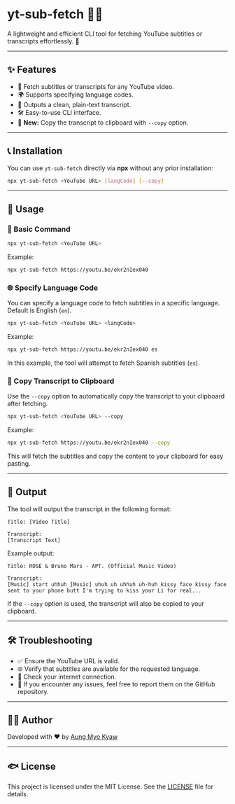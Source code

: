 # yt-sub-fetch 🎥💬

A lightweight and efficient CLI tool for fetching YouTube subtitles or transcripts effortlessly. 🚀

---

## ✨ Features

- 🎥 Fetch subtitles or transcripts for any YouTube video.
- 🌍 Supports specifying language codes.
- 📝 Outputs a clean, plain-text transcript.
- 🛠️ Easy-to-use CLI interface.
- 🔗 **New:** Copy the transcript to clipboard with `--copy` option.

---

## 📞 Installation

You can use `yt-sub-fetch` directly via **npx** without any prior installation:

```bash
npx yt-sub-fetch <YouTube URL> [langCode] [--copy]
```

---

## 🚀 Usage

### 🔹 Basic Command

```bash
npx yt-sub-fetch <YouTube URL>
```

Example:

```bash
npx yt-sub-fetch https://youtu.be/ekr2nIex040
```

### 🌐 Specify Language Code

You can specify a language code to fetch subtitles in a specific language. Default is English (`en`).

```bash
npx yt-sub-fetch <YouTube URL> <langCode>
```

Example:

```bash
npx yt-sub-fetch https://youtu.be/ekr2nIex040 es
```

In this example, the tool will attempt to fetch Spanish subtitles (`es`).

### 🔹 Copy Transcript to Clipboard

Use the `--copy` option to automatically copy the transcript to your clipboard after fetching.

```bash
npx yt-sub-fetch <YouTube URL> --copy
```

Example:

```bash
npx yt-sub-fetch https://youtu.be/ekr2nIex040 --copy
```

This will fetch the subtitles and copy the content to your clipboard for easy pasting.

---

## 👔 Output

The tool will output the transcript in the following format:

```
Title: [Video Title]

Transcript:
[Transcript Text]
```

Example output:

```
Title: ROSÉ & Bruno Mars - APT. (Official Music Video)

Transcript:
[Music] start uhhuh [Music] uhuh uh uhhuh uh-huh kissy face kissy face sent to your phone butt I'm trying to kiss your Li for real...
```

If the `--copy` option is used, the transcript will also be copied to your clipboard.

---

## 🛠️ Troubleshooting

- ✅ Ensure the YouTube URL is valid.
- 🌐 Verify that subtitles are available for the requested language.
- 📶 Check your internet connection.
- 🐛 If you encounter any issues, feel free to report them on the GitHub repository.

---

## 👨‍💻 Author

Developed with ❤️ by [Aung Myo Kyaw](https://github.com/AungMyoKyaw)

---

## 🐟 License

This project is licensed under the MIT License. See the [LICENSE](./LICENSE) file for details.
